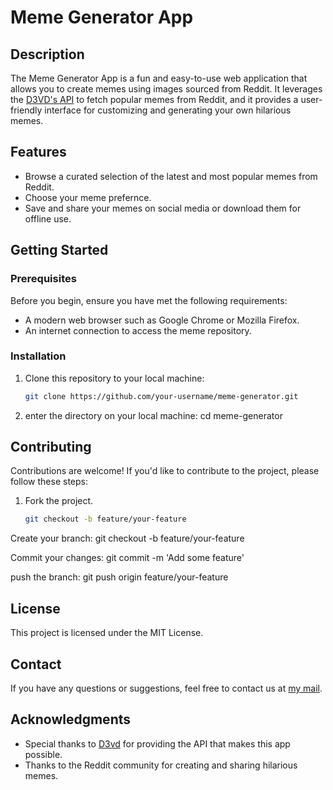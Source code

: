 # Meme Generator App

## Description

The Meme Generator App is a fun and easy-to-use web application that allows you to create memes using images sourced from Reddit. It leverages the [D3VD's API]([link-to-api-documentation](https://github.com/D3vd/Meme_Api)) to fetch popular memes from Reddit, and it provides a user-friendly interface for customizing and generating your own hilarious memes.

## Features

- Browse a curated selection of the latest and most popular memes from Reddit.
- Choose your meme prefernce.
- Save and share your memes on social media or download them for offline use.

## Getting Started

### Prerequisites

Before you begin, ensure you have met the following requirements:

- A modern web browser such as Google Chrome or Mozilla Firefox.
- An internet connection to access the meme repository.

### Installation

1. Clone this repository to your local machine:

   ```bash
   git clone https://github.com/your-username/meme-generator.git
2. enter the directory on your local machine:
cd meme-generator
## Contributing

Contributions are welcome! If you'd like to contribute to the project, please follow these steps:

1. Fork the project.
   
   ```bash
   git checkout -b feature/your-feature

Create your branch: 
git checkout -b feature/your-feature

Commit your changes:
git commit -m 'Add some feature'

push the branch:
git push origin feature/your-feature

## License

This project is licensed under the MIT License.

## Contact

If you have any questions or suggestions, feel free to contact us at [my mail](mailto:bglorytb@gmail.com).

## Acknowledgments

- Special thanks to [D3vd]([link-to-other-guy-profile](https://github.com/D3vd)) for providing the API that makes this app possible.
- Thanks to the Reddit community for creating and sharing hilarious memes.
